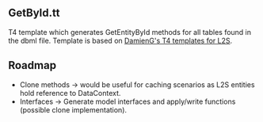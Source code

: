 GetById.tt
----------
T4 template which generates GetEntityById methods for all tables found in the dbml file.
Template is based on [DamienG's T4 templates for L2S](http://l2st4.codeplex.com/).

Roadmap
-------
- Clone methods -> would be useful for caching scenarios as L2S entities hold reference to DataContext.
- Interfaces -> Generate model interfaces and apply/write functions (possible clone implementation).